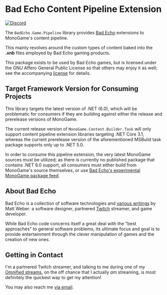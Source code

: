 ﻿# Bad Echo Content Pipeline Extension
[![Discord](https://img.shields.io/discord/348353194801364992?style=flat-square&label=Discord&logo=discord&logoColor=white&color=7289DA)](https://discord.gg/omni) 

The `BadEcho.Game.Pipeline` library provides [Bad Echo](https://badecho.com) extensions to MonoGame's content pipeline.

This mainly revolves around the custom types of content baked into the **.xnb** files employed by Bad Echo gaming products.

This package exists to be used by Bad Echo games, but is licensed under the GNU Affero General Public License so that others may enjoy it as well; see the accompanying [license](https://github.com/omniscientist/BadEcho/blob/master/LICENSE.md) for details.

## Target Framework Version for Consuming Projects
This library targets the latest version of .NET (6.0), which will be problematic for consumers if they are building against either the release and prerelease versions of MonoGame.

The current release version of `MonoGame.Content.Builder.Task` will only support content pipeline extension libraries targeting .NET Core 3.1, whereas the current prerelease version of the aforementioned MSBuild task package supports only up to .NET 5.0.

In order to consume this pipeline extension, the very latest MonoGame sources must be utilized; as there is currently no published package that contains .NET 6.0 support, all consumers must either build from MonoGame's source themselves, or use [Bad Echo's experimental MonoGame package feed](https://www.myget.org/F/monogame-dev/api/v3/index.json).

## About Bad Echo
Bad Echo is a collection of software technologies and [various writings](https://badecho.com) by Matt Weber: a software designer, partnered [Twitch](https://twitch.tv/omni) streamer, and game developer.

While Bad Echo code concerns itself a great deal with the "best approaches" to general software problems, its ultimate focus and goal is to provide entertainment through the clever manipulation of games and the creation of new ones.

## Getting in Contact
I'm a partnered Twitch streamer, and talking to me during one of my [Omnified streams](https://twitch.tv/omni), on the off chance that I actually _am_ streaming, is most definitely the quickest way to get my attention!

You may also reach me [via email](mailto:matt@badecho.com).